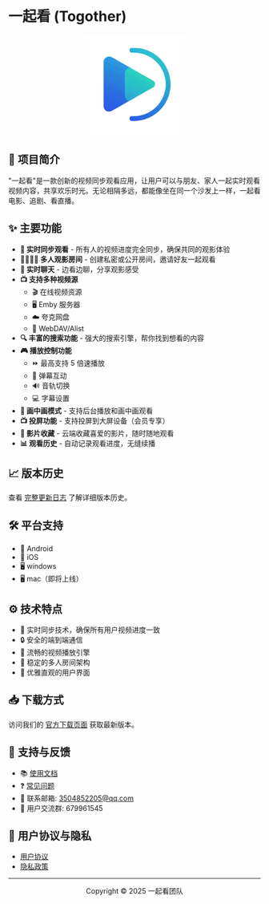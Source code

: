# 一起看 (Togother)

<div align="center">
  <img src="docs/assets/logo.png" alt="一起看 Logo" width="200" height="200" />
</div>

## 📱 项目简介

"一起看"是一款创新的视频同步观看应用，让用户可以与朋友、家人一起实时观看视频内容，共享欢乐时光。无论相隔多远，都能像坐在同一个沙发上一样，一起看电影、追剧、看直播。

## ✨ 主要功能

- **💬 实时同步观看** - 所有人的视频进度完全同步，确保共同的观影体验
- **👨‍👩‍👧‍👦 多人观影房间** - 创建私密或公开房间，邀请好友一起观看
- **💬 实时聊天** - 边看边聊，分享观影感受
- **📺 支持多种视频源**
  - 🎬 在线视频资源
  - 🖥️ Emby 服务器
  - ☁️ 夸克网盘
  - 🔄 WebDAV/Alist
- **🔍 丰富的搜索功能** - 强大的搜索引擎，帮你找到想看的内容
- **🎮 播放控制功能**
  - ⏩ 最高支持 5 倍速播放
  - 💬 弹幕互动
  - 🔊 音轨切换
  - 💻 字幕设置
- **📱 画中画模式** - 支持后台播放和画中画观看
- **📺 投屏功能** - 支持投屏到大屏设备（会员专享）
- **💾 影片收藏** - 云端收藏喜爱的影片，随时随地观看
- **📊 观看历史** - 自动记录观看进度，无缝续播

## 📈 版本历史

查看 [完整更新日志](docs/changelog.md) 了解详细版本历史。

## 🛠️ 平台支持

- 📱 Android
- 📱 iOS
- 🖥️ windows
- 🖥️ mac（即将上线）


## ⚙️ 技术特点

- 🔄 实时同步技术，确保所有用户视频进度一致
- 🔒 安全的端到端通信
- 🚀 流畅的视频播放引擎
- 👥 稳定的多人房间架构
- 🎨 优雅直观的用户界面

## 📥 下载方式

访问我们的 [官方下载页面](docs/download.md) 获取最新版本。

## 🤝 支持与反馈

- 📚 [使用文档](docs/index.md)
- ❓ [常见问题](docs/help.md)
- 📧 联系邮箱: 3504852205@qq.com
- 👥 用户交流群: 679961545
## 📄 用户协议与隐私

- [用户协议](docs/terms.md)
- [隐私政策](docs/privacy.md)

---

<div align="center">
  <p>Copyright © 2025 一起看团队</p>
</div>
